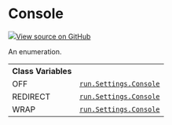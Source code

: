 # Console

<!-- Insert buttons and diff -->


[![](https://www.tensorflow.org/images/GitHub-Mark-32px.png)View source on GitHub](https://www.github.com/wandb/client/tree/bdf4b81e3bd3af7f5cd7caf3a7d7d0244d324138/wandb/sdk/wandb_settings.py#L180-L183)




An enumeration.

<!-- Placeholder for "Used in" -->




<!-- Tabular view -->
<table>
<tr><th>Class Variables</th></tr>

<tr>
<td>
OFF<a id="OFF"></a>
</td>
<td>
<a href="../../run/Settings/Console.md"><code>run.Settings.Console</code></a>
</td>
</tr><tr>
<td>
REDIRECT<a id="REDIRECT"></a>
</td>
<td>
<a href="../../run/Settings/Console.md"><code>run.Settings.Console</code></a>
</td>
</tr><tr>
<td>
WRAP<a id="WRAP"></a>
</td>
<td>
<a href="../../run/Settings/Console.md"><code>run.Settings.Console</code></a>
</td>
</tr>
</table>

